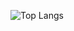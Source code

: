 ![Top Langs](https://github-readme-stats.vercel.app/api/top-langs/?username=andrewalson&layout=compact)

<!--
**andrewalson/andrewalson** is a ✨ _special_ ✨ repository because its `README.md` (this file) appears on your GitHub profile.

